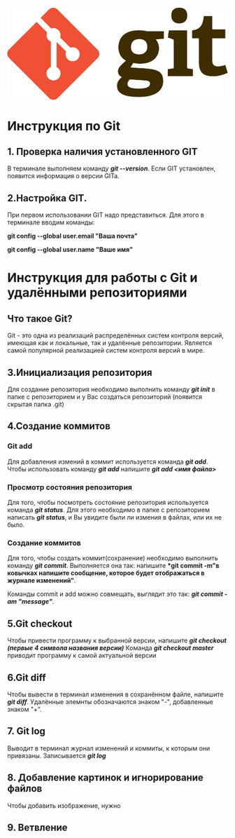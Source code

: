 ![гит лого](Git-Logo-2Color.png) 
# Инструкция по Git 
## 1. Проверка наличия установленного GIT
В терминале выполняем команду __*git --version*__. Если GIT установлен, появится информация о версии GITa.
## 2.Настройка GIT.

При первом использовании GIT надо представиться. Для этого в терминале вводим команды:

__git config --global user.email "Ваша почта"__

**git config --global user.name "Ваше имя"**
# Инструкция для работы с Git и удалёнными репозиториями

## Что такое Git?
Git - это одна из реализаций распределённых систем контроля версий, имеющая как и локальные, так и удалённые репозитории. Является самой популярной реализацией систем контроля версий в мире. 
 ## 3.Инициализация репозитория
Для создание репозитория необходимо выполнить команду __*git init*__ в папке с репозиторием и у Вас создаться репозиторий (появится скрытая папка .git)

## 4.Создание коммитов

### Git add
Для добавления измений в коммит используется команда __*git add*__. Чтобы использовать команду __*git add*__ напишите __*git add <имя файла>*__

### Просмотр состояния репозитория
 Для того, чтобы посмотреть состояние репозитория используется команда __*git status*__. Для этого необходимо в папке с репозиторием написать __*git status*__, и Вы увидите были ли измения в файлах, или их не было.
### Создание коммитов
 Для того, чтобы создать коммит(сохранение) необходимо выполнить команду __*git commit*__. Выполняется она так: напишите __*git commit -m"в ковычках напишите сообщение, которое будет отображаться в журнале изменений"__.

 Команды commit и add можно совмещать, выглядит это так: __*git commit -am "message"*__.
## 5.Git checkout
Чтобы привести программу к выбранной версии, напишите __*git checkout (первые 4 символа названия версии)*__
Команда __*git checkout master*__ приводит программу к самой актуальной версии
## 6.Git diff
Чтобы вывести в терминал изменения в сохранённом файле, напишите __*git diff*__. Удалённые элемнты обозначаются знаком "-", добавленные знаком "+".

## 7. Git log
Выводит в терминал журнал изменений и коммиты, к которым они привязаны. Записывается __*git log*__
## 8. Добавление картинок и игнорирование файлов
Чтобы добавить изображение, нужно 
## 9. Ветвление
